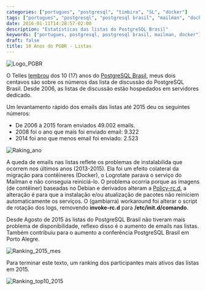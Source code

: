 ```yaml
---
categories: ["portugues", "postgresql", "timbira", "SL", "docker"]
tags: ["portugues", "postgresql", "postgresql brasil", "mailman", "docker"]
date: 2016-01-11T14:28:57-02:00
description: "Estatísticas das listas do PostgreSQL Brasil"
keywords: ["portugues, postgresql, postgresql brasil, mailman, docker"]
draft: false
title: 10 Anos do PGBR - Listas
---
```

![Logo_PGBR](/images/logo_pgbr.png)

O Telles [lembrou](https://savepoint.blog.br/10-anos-de-pgbr/) dos 10 (17) anos do [PostgreSQL Brasil](https://www.postgresql.org.br/), meus dois centavos são sobre os números das lista de discussão do PostgreSQL Brasil. Desde 2006, as listas de discussão estão hospedados em servidores dedicado.

Um levantamento rápido dos emails das listas até 2015 deu os seguintes números:

- De 2006 à 2015 foram enviados 49.002 emails.
- 2008 foi o ano que mais foi enviado email: 9.322
- 2014 foi ano que menos email foi enviado: 2.523

![Raking_ano](/images/pgbr_emails_2006-2015.png)

A queda de emails nas listas reflete os problemas de instalabilida que ocorrem nos últimos anos (2013-2015). Ela foi um efeito colateral da migração para contêineres (Docker), o Logrotate parava o serviço do Mailman e não conseguia reiniciá-lo. O problema ocorria porque as imagens (de contêiner) baseadas no Debian e derivados alteram a [Policy-rc.d](https://people.debian.org/~hmh/invokerc.d-policyrc.d-specification.txt), a alteração é para que a instalação e/ou atualização de pacotes não reiniciem automaticamente os serviços. O (gambiarra) workaround  foi alterar o script de rotação dos logs, removendo **invoke-rc.d** para **/etc/init.d/comando**.

Desde Agosto de 2015 às listas do PostgreSQL Brasil não tiveram mais problema de disponibilidade, reflexo disso é o aumento de emails nas listas. Também contribuiu para o aumento a conferência PostgreSQL Brasil em Porto Alegre.

![Ranking_2015_mes](/images/pgbr_emails_2015_mes.png)

Para terminar este texto, um ranking dos participantes mais ativos das listas em 2015.

![Ranking_top10_2015](/images/pgbr_top10_2015.png)
